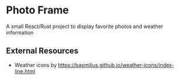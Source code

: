 # Photo Frame

A small React/Rust project to display favorite photos and weather information

## External Resources

- Weather icons by <https://basmilius.github.io/weather-icons/index-line.html>
